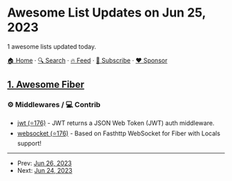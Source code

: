 # Awesome List Updates on Jun 25, 2023

1 awesome lists updated today.

[🏠 Home](/README.md) · [🔍 Search](https://www.trackawesomelist.com/search/) · [🔥 Feed](https://www.trackawesomelist.com/rss.xml) · [📮 Subscribe](https://trackawesomelist.us17.list-manage.com/subscribe?u=d2f0117aa829c83a63ec63c2f&id=36a103854c) · [❤️  Sponsor](https://github.com/sponsors/theowenyoung)



## [1. Awesome Fiber](/content/gofiber/awesome-fiber/README.md)

### ⚙️ Middlewares / ‍💻 Contrib

*   [jwt (⭐176)](https://github.com/gofiber/contrib/tree/main/jwt) - JWT returns a JSON Web Token (JWT) auth middleware.
*   [websocket (⭐176)](https://github.com/gofiber/contrib/tree/main/websocket) - Based on Fasthttp WebSocket for Fiber with Locals support!

---

- Prev: [Jun 26, 2023](/content/2023/06/26/README.md)
- Next: [Jun 24, 2023](/content/2023/06/24/README.md)